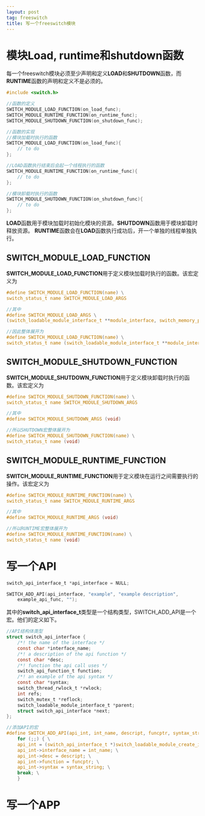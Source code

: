 ```yaml
---
layout: post
tag: freeswitch
title: 写一个freeswitch模块
---
```


# 模块Load, runtime和shutdown函数

每一个freeswitch模块必须至少声明和定义**LOAD**和**SHUTDOWN**函数，而**RUNTIME**函数的声明和定义不是必须的。

```c
#include <switch.h>

//函数的定义
SWITCH_MODULE_LOAD_FUNCTION(on_load_func);
SWITCH_MODULE_RUNTIME_FUNCTION(on_runtime_func);
SWITCH_MODULE_SHUTDOWN_FUNCTION(on_shutdown_func);

//函数的实现
//模块加载时执行的函数
SWITCH_MODULE_LOAD_FUNCTION(on_load_func){
	// to do
};

//LOAD函数执行结束后会起一个线程执行的函数
SWITCH_MODULE_RUNTIME_FUNCTION(on_runtime_func){
	// to do
};

//模块卸载时执行的函数
SWITCH_MODULE_SHUTDOWN_FUNCTION(on_shutdown_func){
	// to do
};
```

**LOAD**函数用于模块加载时初始化模块的资源。**SHUTDOWN**函数用于模块卸载时释放资源。
**RUNTIME**函数会在**LOAD**函数执行成功后，开一个单独的线程单独执行。

## SWITCH_MODULE_LOAD_FUNCTION

**SWITCH_MODULE_LOAD_FUNCTION**用于定义模块加载时执行的函数。该宏定义为

```c
#define SWITCH_MODULE_LOAD_FUNCTION(name) \
switch_status_t name SWITCH_MODULE_LOAD_ARGS

//其中 
#define SWITCH_MODULE_LOAD_ARGS \
(switch_loadable_module_interface_t **module_interface, switch_memory_pool_t *pool)

//因此整体展开为
#define SWITCH_MODULE_LOAD_FUNCTION(name) \
switch_status_t name (switch_loadable_module_interface_t **module_interface, switch_memory_pool_t *pool)
```

## SWITCH_MODULE_SHUTDOWN_FUNCTION

**SWITCH_MODULE_SHUTDOWN_FUNCTION**用于定义模块卸载时执行的函数。该宏定义为

```c
#define SWITCH_MODULE_SHUTDOWN_FUNCTION(name) \
switch_status_t name SWITCH_MODULE_SHUTDOWN_ARGS

//其中 
#define SWITCH_MODULE_SHUTDOWN_ARGS (void)

//所以SHUTDOWN宏整体展开为
#define SWITCH_MODULE_SHUTDOWN_FUNCTION(name) \
switch_status_t name (void)
```

## SWITCH_MODULE_RUNTIME_FUNCTION

**SWITCH_MODULE_RUNTIME_FUNCTION**用于定义模块在运行之间需要执行的操作。该宏定义为

```c
#define SWITCH_MODULE_RUNTIME_FUNCTION(name) \
switch_status_t name SWITCH_MODULE_RUNTIME_ARGS

//其中 
#define SWITCH_MODULE_RUNTIME_ARGS (void)

//所以RUNTIME宏整体展开为
#define SWITCH_MODULE_RUNTIME_FUNCTION(name) \
switch_status_t name (void)
```

# 写一个API

```c
switch_api_interface_t *api_interface = NULL;

SWITCH_ADD_API(api_interface, "example", "example description", 
	example_api_func, "");
```

其中的**switch_api_interface_t**类型是一个结构类型，SWITCH_ADD_API是一个宏。他们的定义如下。

```c
//API结构体类型
struct switch_api_interface {
	/*! the name of the interface */
	const char *interface_name;
	/*! a description of the api function */
	const char *desc;
	/*! function the api call uses */
	switch_api_function_t function;
	/*! an example of the api syntax */
	const char *syntax;
	switch_thread_rwlock_t *rwlock;
	int refs;
	switch_mutex_t *reflock;
	switch_loadable_module_interface_t *parent;
	struct switch_api_interface *next;
};

//添加API的宏
#define SWITCH_ADD_API(api_int, int_name, descript, funcptr, syntax_string) \
	for (;;) { \
	api_int = (switch_api_interface_t *)switch_loadable_module_create_interface(*module_interface, SWITCH_API_INTERFACE); \
	api_int->interface_name = int_name; \
	api_int->desc = descript; \
	api_int->function = funcptr; \
	api_int->syntax = syntax_string; \
	break; \
	}
```


# 写一个APP



